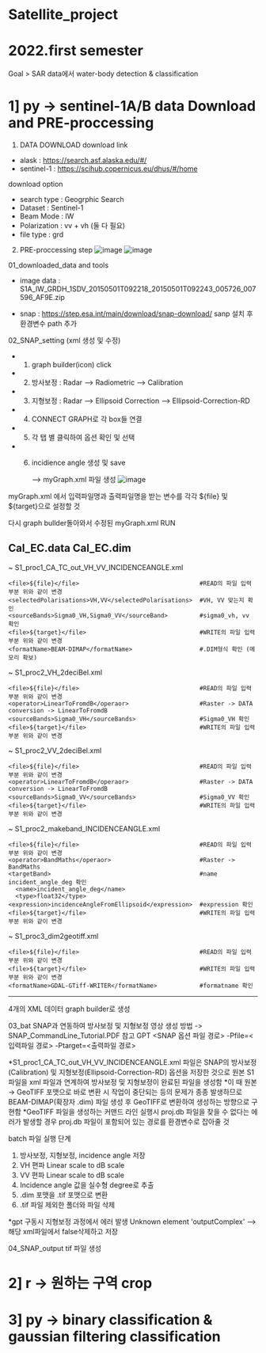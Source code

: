 # Satellite_project

# 2022.first semester

Goal > SAR data에서 water-body detection & classification 



# 1] py -> sentinel-1A/B data Download and PRE-proccessing

1) DATA DOWNLOAD
download link
- alask : https://search.asf.alaska.edu/#/
- sentinel-1 : https://scihub.copernicus.eu/dhus/#/home

download option
- search type : Geogrphic Search
- Dataset : Sentinel-1
- Beam Mode : IW
- Polarization : vv + vh (둘 다 필요)
- file type : grd

2) PRE-proccessing
step
![image](https://user-images.githubusercontent.com/95207627/173530976-21101211-df43-482f-88bc-f3a2faf4ba22.png)
![image](https://user-images.githubusercontent.com/95207627/173531109-f095cfc7-9890-4864-8dad-7e09842e5120.png)

 01_downloaded_data and tools
 - image data : S1A_IW_GRDH_1SDV_20150501T092218_20150501T092243_005726_007596_AF9E.zip
               
 - snap : https://step.esa.int/main/download/snap-download/
          sanp 설치 후 환경변수 path 추가 
          
 02_SNAP_setting (xml 생성 및 수정)
 - 1. graph builder(icon) click
 - 2. 방사보정 : Radar --> Radiometric --> Calibration
 - 3. 지형보정 : Radar --> Ellipsoid Correction --> Ellipsoid-Correction-RD
 - 4. CONNECT GRAPH로 각 box들 연결
 - 5. 각 탭 별 클릭하여 옵션 확인 및 선택 
 - 6. incidience angle 생성 및 save
      
      --> myGraph.xml 파일 생성
![image](https://user-images.githubusercontent.com/95207627/173534239-5f93755f-4233-45dc-91cc-c89a82dd503e.png)

myGraph.xml 에서 입력파일명과 출력파일명을 받는 변수를 각각 ${file} 및 ${target}으로 설정할 것

다시 graph bullder돌아와서 수정된 myGraph.xml RUN

Cal_EC.data
Cal_EC.dim 
---------------------------------------------
~ S1_proc1_CA_TC_out_VH_VV_INCIDENCEANGLE.xml
   
    <file>${file}</file>                                  #READ의 파일 입력 부분 위와 같이 변경
    <selectedPolarisations>VH,VV</selectedPolarisations>  #VH, VV 맞는지 확인
    <sourceBands>Sigma0_VH,Sigma0_VV</sourceBand>         #sigma0_vh, vv 확인
    <file>${target}</file>                                #WRITE의 파일 입력 부분 위와 같이 변경
    <formatName>BEAM-DIMAP</formatName>                   #.DIM형식 확인 (메모리 확보)

~ S1_proc2_VH_2deciBel.xml
  
    <file>${file}</file>                                  #READ의 파일 입력 부분 위와 같이 변경
    <operator>LinearToFromdB</operaor>                    #Raster -> DATA conversion -> LinearToFromdB
    <sourceBands>Sigma0_VH</sourceBands>                  #Sigma0_VH 확인
    <file>${target}</file>                                #WRITE의 파일 입력 부분 위와 같이 변경
    
~ S1_proc2_VV_2deciBel.xml
    
    <file>${file}</file>                                  #READ의 파일 입력 부분 위와 같이 변경
    <operator>LinearToFromdB</operaor>                    #Raster -> DATA conversion -> LinearToFromdB
    <sourceBands>Sigma0_VV</sourceBands>                  #Sigma0_VV 확인
    <file>${target}</file>                                #WRITE의 파일 입력 부분 위와 같이 변경
    
~ S1_proc2_makeband_INCIDENCEANGLE.xml

    <file>${file}</file>                                  #READ의 파일 입력 부분 위와 같이 변경
    <operator>BandMaths</operaor>                         #Raster -> BandMaths
    <targetBand>                                          #name incident_angle_deg 확인
      <name>incident_angle_deg</name>
      <type>float32</type>                                  
    <expression>incidenceAngleFromEllipsoid</expression>  #expression 확인
    <file>${target}</file>                                #WRITE의 파일 입력 부분 위와 같이 변경
    
~ S1_proc3_dim2geotiff.xml

    <file>${file}</file>                                  #READ의 파일 입력 부분 위와 같이 변경
    <file>${target}</file>                                #WRITE의 파일 입력 부분 위와 같이 변경
    <formatName>GDAL-GTiff-WRITER</formatName>            #formatname 확인
   
---------------------------------------------
4개의 XML 데이터 graph builder로 생성

 03_bat
 SNAP과 연동하여 방사보정 및 지형보정 영상 생성 방법 -> SNAP_CommandLine_Tutorial.PDF 참고
 GPT <SNAP 옵션 파일 경로> -Pfile=<입력파일 경로> -Ptarget=<출력파일 경로>
 
 *S1_proc1_CA_TC_out_VH_VV_INCIDENCEANGLE.xml 파일은 SNAP의 방사보정(Calibration) 및 지형보정(Ellipsoid-Correction-RD) 옵션을 저장한 것으로 
  원본 S1 파일을 xml 파일과 연계하여 방사보정 및 지형보정이 완료된 파일을 생성함
 *이 때 원본 → GeoTIFF 포맷으로 바로 변환 시 작업이 중단되는 등의 문제가 종종 발생하므로 BEAM-DIMAP(확장자 .dim) 파일 생성 후 GeoTIFF로 변환하여 생성하는 방향으로 구현함
 *GeoTIFF 파일을 생성하는 커맨드 라인 실행시 proj.db 파일을 찾을 수 없다는 에러가 발생할 경우 proj.db 파일이 포함되어 있는 경로를 환경변수로 잡아줄 것 

 batch 파일 실행 단계
 
  1. 방사보정, 지형보정, incidence angle 저장
  2. VH 편파 Linear scale to dB scale
  3. VV 편파 Linear scale to dB scale
  4. Incidence angle 값을 실수형 degree로 추출
  5. .dim 포맷을 .tif 포맷으로 변환
  6. .tif 파일 제외한 폴더와 파일 삭제
 
  *gpt 구동시 지형보정 과정에서 에러 발생 Unknown element 'outputComplex'
   --> 해당 xml파일에서 <outputComplex>false</outputComplex>삭제하고 저장
  
 04_SNAP_output
 tif 파일 생성


# 2] r -> 원하는 구역 crop

# 3] py -> binary classification & gaussian filtering classification
